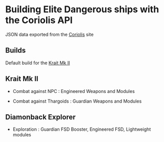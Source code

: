 # Building Elite Dangerous ships with the Coriolis API

JSON data exported from the [Coriolis](https://coriolis.io/) site

## Builds

Default build for the [Krait Mk II](https://coriolis.io/outfit/krait_mkii)

## Krait Mk II

- Combat against NPC : Engineered Weapons and Modules

- Combat against Thargoids : Guardian Weapons and Modules

## Diamonback Explorer

- Exploration : Guardian FSD Booster, Engineered FSD, Lightweight modules
